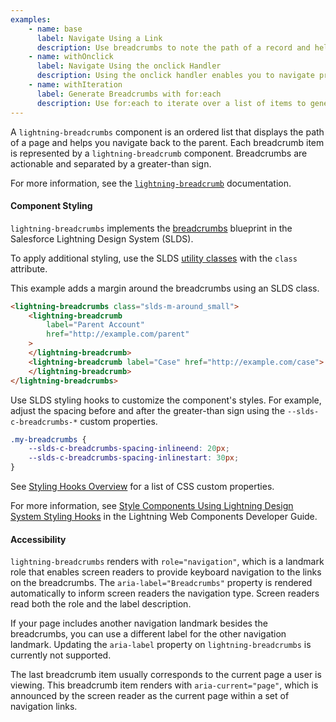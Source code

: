 ```yaml
---
examples:
    - name: base
      label: Navigate Using a Link
      description: Use breadcrumbs to note the path of a record and help the user to navigate back to the parent.
    - name: withOnclick
      label: Navigate Using the onclick Handler
      description: Using the onclick handler enables you to navigate programmatically using JavaScript.
    - name: withIteration
      label: Generate Breadcrumbs with for:each
      description: Use for:each to iterate over a list of items to generate the breadcrumbs.
---
```


A `lightning-breadcrumbs` component is an ordered list that displays the path
of a page and helps you navigate back to the parent. Each breadcrumb item is
represented by a `lightning-breadcrumb` component. Breadcrumbs are actionable
and separated by a greater-than sign.

For more information, see the [`lightning-breadcrumb`](bundle/lightning-breadcrumb) documentation.

#### Component Styling

`lightning-breadcrumbs` implements the
[breadcrumbs](https://www.lightningdesignsystem.com/components/breadcrumbs/) blueprint in the Salesforce Lightning Design System (SLDS).

To apply additional styling, use the SLDS [utility classes](https://www.lightningdesignsystem.com/utilities/alignment) with the `class` attribute.

This example adds a margin around the breadcrumbs using an SLDS class.

```html
<lightning-breadcrumbs class="slds-m-around_small">
    <lightning-breadcrumb
        label="Parent Account"
        href="http://example.com/parent"
    >
    </lightning-breadcrumb>
    <lightning-breadcrumb label="Case" href="http://example.com/case">
    </lightning-breadcrumb>
</lightning-breadcrumbs>
```

Use SLDS styling hooks to customize the component's styles. For example, adjust the spacing before and after the greater-than sign using the `--slds-c-breadcrumbs-*` custom properties.

```css
.my-breadcrumbs {
    --slds-c-breadcrumbs-spacing-inlineend: 20px;
    --slds-c-breadcrumbs-spacing-inlinestart: 30px;
}
```

See [Styling Hooks Overview](https://www.lightningdesignsystem.com/components/breadcrumbs/#Styling-Hooks-Overview) for a list of CSS custom properties.

For more information, see [Style Components Using Lightning Design System Styling Hooks](https://developer.salesforce.com/docs/platform/lwc/guide/create-components-css-custom-properties) in the Lightning Web Components Developer Guide.

#### Accessibility

`lightning-breadcrumbs` renders with `role="navigation"`, which is a landmark role that enables screen readers to provide keyboard navigation to the links on the breadcrumbs.
The `aria-label="Breadcrumbs"` property is rendered automatically to inform screen readers the navigation type. Screen readers read both the role and the label description.

If your page includes another navigation landmark besides the breadcrumbs, you can use a different label for the other navigation landmark. Updating the `aria-label` property on `lightning-breadcrumbs` is currently not supported.

The last breadcrumb item usually corresponds to the current page a user is viewing.
This breadcrumb item renders with `aria-current="page"`, which is announced by the screen reader as the current page within a set of navigation links.
